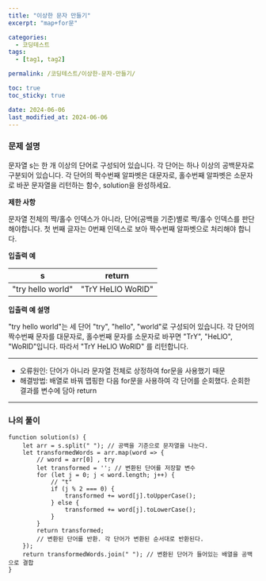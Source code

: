 ```yaml
---
title: "이상한 문자 만들기"
excerpt: "map+for문"

categories:
  - 코딩테스트
tags:
  - [tag1, tag2]

permalink: /코딩테스트/이상한-문자-만들기/

toc: true
toc_sticky: true

date: 2024-06-06
last_modified_at: 2024-06-06
---
```


### 문제 설명

문자열 s는 한 개 이상의 단어로 구성되어 있습니다. 각 단어는 하나 이상의 공백문자로 구분되어 있습니다. 각 단어의 짝수번째 알파벳은 대문자로, 홀수번째 알파벳은 소문자로 바꾼 문자열을 리턴하는 함수, solution을 완성하세요.

**제한 사항**

문자열 전체의 짝/홀수 인덱스가 아니라, 단어(공백을 기준)별로 짝/홀수 인덱스를 판단해야합니다.
첫 번째 글자는 0번째 인덱스로 보아 짝수번째 알파벳으로 처리해야 합니다.

**입출력 예**

| s | return |
| --- | --- |
| "try hello world" | "TrY HeLlO WoRlD" |

**입출력 예 설명**

"try hello world"는 세 단어 "try", "hello", "world"로 구성되어 있습니다. 각 단어의 짝수번째 문자를 대문자로, 홀수번째 문자를 소문자로 바꾸면 "TrY", "HeLlO", "WoRlD"입니다. 따라서 "TrY HeLlO WoRlD" 를 리턴합니다.

---

- 오류원인: 단어가 아니라 문자열 전체로 상정하여 for문을 사용했기 때문
- 해결방법: 배열로 바꿔 맵핑한 다음 for문을 사용하여 각 단어를 순회했다. 순회한 결과를 변수에 담아 return

---

### 나의 풀이
```tsx
function solution(s) {
    let arr = s.split(" "); // 공백을 기준으로 문자열을 나눈다.
    let transformedWords = arr.map(word => {
        // word = arr[0] , try
        let transformed = ''; // 변환된 단어를 저장할 변수
        for (let j = 0; j < word.length; j++) {
            // "t" 
            if (j % 2 === 0) {
                transformed += word[j].toUpperCase();
            } else {
                transformed += word[j].toLowerCase();
            }
        }
        return transformed; 
        // 변환된 단어를 반환. 각 단어가 변환된 순서대로 반환된다.
    });
    return transformedWords.join(" "); // 변환된 단어가 들어있는 배열을 공백으로 결합
}

```
